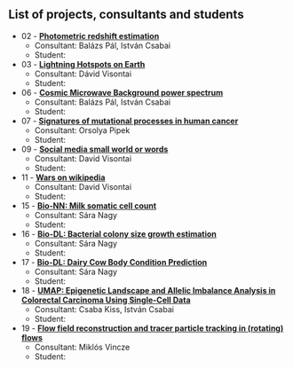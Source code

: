 ## List of projects, consultants and students

* 02 - [**Photometric redshift estimation**](Projects/02-astro_photoz/)
  * Consultant: Balázs Pál, István Csabai
  * Student: 
* 03 - [**Lightning Hotspots on Earth**](Projects/03-earthsci_lightning/)
  * Consultant: Dávid Visontai
  * Student: 
* 06 - [**Cosmic Microwave Background power spectrum**](Projects/06-astro_CMB/)
  * Consultant: Balázs Pál, István Csabai
  * Student: 
* 07 - [**Signatures of mutational processes in human cancer**](Projects/07-mutational_signatures_in_cancer/)
  * Consultant: Orsolya Pipek
  * Student: 
* 09 - [**Social media small world or words**](Projects/09-social_media_small_world_or_words/)
  * Consultant: David Visontai
  * Student: 
* 11 - [**Wars on wikipedia**](Projects/11-wikiwars/)
  * Consultant: David Visontai
  * Student: 
* 15 - [**Bio-NN: Milk somatic cell count**](Projects/15-subclinical_mastitis/)
  * Consultant: Sára Nagy
  * Student: 
* 16 - [**Bio-DL: Bacterial colony size growth estimation**](Projects/16-bacterial_growth_rate/)
  * Consultant: Sára Nagy
  * Student:  
* 17 - [**Bio-DL: Dairy Cow Body Condition Prediction**](Projects/17-scoring_body_condition/)
  * Consultant: Sára Nagy
  * Student: 
* 18 - [**UMAP: Epigenetic Landscape and Allelic Imbalance Analysis in Colorectal Carcinoma Using Single-Cell Data**](Projects/18-BIO-UMAP-Epigenetic-Landscape/)
  * Consultant: Csaba Kiss, István Csabai
  * Student: 
* 19 - [**Flow field reconstruction and tracer particle tracking in (rotating) flows**](Projects/19-FlowFieldReconstruction/)
  * Consultant: Miklós Vincze
  * Student: 
